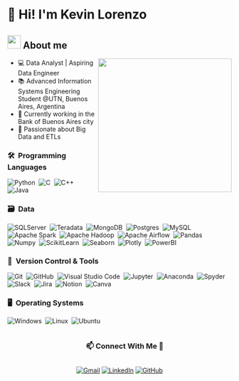 <h1>👋 Hi! I'm Kevin Lorenzo</h1>    
</p>


## <picture><img src = "https://github.com/7oSkaaa/7oSkaaa/blob/main/Images/about_me.gif?raw=true" width = 30px></picture> About me

<picture> <img align="right" src="https://media4.giphy.com/media/v1.Y2lkPTc5MGI3NjExeXJkcGt3ZnNuYm9mZ3VvOGVjY2FyYXY0ZzdzanowOWFoM2tqM3RvaCZlcD12MV9pbnRlcm5hbF9naWZfYnlfaWQmY3Q9Zw/sRFEa8lbeC7zbcIZZR/giphy.gif" width = 300px></picture>

- 💻 Data Analyst | Aspiring Data Engineer
- 📚 Advanced Information Systems Engineering Student @UTN, Buenos Aires, Argentina
- 🔭 Currently working in the Bank of Buenos Aires city
- 🚀 Passionate about Big Data and ETLs 

### 🛠 &nbsp;Programming Languages

![Python](https://img.shields.io/badge/python-3670A0?style=for-the-badge&logo=python&logoColor=ffdd54)&nbsp;
![C](https://img.shields.io/badge/c-%2300599C.svg?style=for-the-badge&logo=c&logoColor=white)&nbsp;
![C++](https://img.shields.io/badge/c++-%2300599C.svg?style=for-the-badge&logo=c%2B%2B&logoColor=white)&nbsp;
![Java](https://img.shields.io/badge/java-%23ED8B00.svg?style=for-the-badge&logo=java&logoColor=white)&nbsp;

### 🗃 &nbsp;Data
![SQLServer](https://img.shields.io/badge/SQLServer-%23CC2927.svg?style=for-the-badge&logo=sqlserver&logoColor=white)&nbsp;
![Teradata](https://img.shields.io/badge/Teradata-%23f37440.svg?style=for-the-badge&logo=teradata&logoColor=white)&nbsp;
![MongoDB](https://img.shields.io/badge/MongoDB-%234ea94b.svg?style=for-the-badge&logo=mongodb&logoColor=white)&nbsp;
![Postgres](https://img.shields.io/badge/Postgres-%234169E1.svg?style=for-the-badge&logo=postgresql&logoColor=white)&nbsp;
![MySQL](https://img.shields.io/badge/MySQL-%234479A1.svg?style=for-the-badge&logo=mysql&logoColor=white)&nbsp;
![Apache Spark](https://img.shields.io/badge/ApacheSpark-%23E25A1C.svg?style=for-the-badge&logo=apachespark&logoColor=white)&nbsp;
![Apache Hadoop](https://img.shields.io/badge/ApacheHadoop-%2366CCFF.svg?style=for-the-badge&logo=apachehadoop&logoColor=white)&nbsp;
![Apache Airflow](https://img.shields.io/badge/ApacheAirflow-%23017CEE.svg?style=for-the-badge&logo=apacheairflow&logoColor=white)&nbsp;
![Pandas](https://img.shields.io/badge/Pandas-%23150458.svg?style=for-the-badge&logo=pandas&logoColor=white)&nbsp;
![Numpy](https://img.shields.io/badge/numpy-%23013243.svg?style=for-the-badge&logo=numpy&logoColor=white)&nbsp;
![ScikitLearn](https://img.shields.io/badge/scikitlearn-%23F7931E.svg?style=for-the-badge&logo=scikitlearn&logoColor=white)&nbsp;
![Seaborn](https://img.shields.io/badge/Seaborn-%23017CEE.svg?style=for-the-badge&logo=seaborn&logoColor=white)&nbsp;
![Plotly](https://img.shields.io/badge/plotly-%233F4F75.svg?style=for-the-badge&logo=plotly&logoColor=white)&nbsp;
![PowerBI](https://img.shields.io/badge/PowerBI-%23F2C811.svg?style=for-the-badge&logo=PowerBI&logoColor=white)&nbsp;

### 🧰 &nbsp;Version Control & Tools 
![Git](https://img.shields.io/badge/git-%23F05033.svg?style=for-the-badge&logo=git&logoColor=white)&nbsp;
![GitHub](https://img.shields.io/badge/github-%23121011.svg?style=for-the-badge&logo=github&logoColor=white)&nbsp;
![Visual Studio Code](https://img.shields.io/badge/Visual%20Studio%20Code-0078d7.svg?style=for-the-badge&logo=visual-studio-code&logoColor=white)&nbsp;
![Jupyter](https://img.shields.io/badge/jupyter-%23F37626.svg?style=for-the-badge&logo=jupyter&logoColor=white)&nbsp;
![Anaconda](https://img.shields.io/badge/anaconda-%2344A833.svg?style=for-the-badge&logo=anaconda&logoColor=white)&nbsp;
![Spyder](https://img.shields.io/badge/spyder-%238C0000.svg?style=for-the-badge&logo=spyderide&logoColor=white)&nbsp;
![Slack](https://img.shields.io/badge/Slack-4A154B?style=for-the-badge&logo=slack&logoColor=white)&nbsp;
![Jira](https://img.shields.io/badge/jira-%230A0FFF.svg?style=for-the-badge&logo=jira&logoColor=white)&nbsp;
![Notion](https://img.shields.io/badge/Notion-%23000000.svg?style=for-the-badge&logo=notion&logoColor=white)&nbsp;
![Canva](https://img.shields.io/badge/Canva-%2300C4CC.svg?style=for-the-badge&logo=Canva&logoColor=white)&nbsp;

### 🖥️ &nbsp;Operating Systems
![Windows](https://img.shields.io/badge/Windows-%230078D6.svg?style=for-the-badge&logo=windows&logoColor=white)&nbsp;
![Linux](https://img.shields.io/badge/linux-%23FCC624.svg?style=for-the-badge&logo=linux&logoColor=white)&nbsp;
![Ubuntu](https://img.shields.io/badge/ubuntu-%23E95420.svg?style=for-the-badge&logo=ubuntu&logoColor=white)&nbsp;


<!-- Connect with me -->
<!--h2 without bottom border-->
<div id="user-content-toc">
  <ul align="center">
    <summary><h3 style="display: inline-block">📫 Connect With Me 🤝</h3></summary>
  </ul>
</div>

<!--icons and links-->
<p align="center">
	<a href="mailto:keezlo00@gmail.com"><img img src="https://img.shields.io/badge/Gmail-%23EA4335.svg?style=plastic&logo=gmail&logoColor=white" alt="Gmail"/></a>
	<a href="https://www.linkedin.com/in/kevin-lorenzo-276595248/"><img src="https://img.shields.io/badge/LinkedIn-%230A66C2.svg?style=plastic&logo=linkedin&logoColor=white" alt="LinkedIn"/></a>
	<a href="https://github.com/KevinLorenzo7"><img src="https://img.shields.io/badge/GitHub-%23181717.svg?style=plastic&logo=github&logoColor=white" alt="GitHub"/></a>
</p>
</p>


